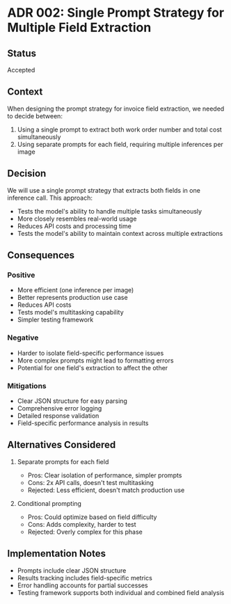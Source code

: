# ADR 002: Single Prompt Strategy for Multiple Field Extraction

## Status
Accepted

## Context
When designing the prompt strategy for invoice field extraction, we needed to decide between:
1. Using a single prompt to extract both work order number and total cost simultaneously
2. Using separate prompts for each field, requiring multiple inferences per image

## Decision
We will use a single prompt strategy that extracts both fields in one inference call. This approach:
- Tests the model's ability to handle multiple tasks simultaneously
- More closely resembles real-world usage
- Reduces API costs and processing time
- Tests the model's ability to maintain context across multiple extractions

## Consequences
### Positive
- More efficient (one inference per image)
- Better represents production use case
- Reduces API costs
- Tests model's multitasking capability
- Simpler testing framework

### Negative
- Harder to isolate field-specific performance issues
- More complex prompts might lead to formatting errors
- Potential for one field's extraction to affect the other

### Mitigations
- Clear JSON structure for easy parsing
- Comprehensive error logging
- Detailed response validation
- Field-specific performance analysis in results

## Alternatives Considered
1. Separate prompts for each field
   - Pros: Clear isolation of performance, simpler prompts
   - Cons: 2x API calls, doesn't test multitasking
   - Rejected: Less efficient, doesn't match production use

2. Conditional prompting
   - Pros: Could optimize based on field difficulty
   - Cons: Adds complexity, harder to test
   - Rejected: Overly complex for this phase

## Implementation Notes
- Prompts include clear JSON structure
- Results tracking includes field-specific metrics
- Error handling accounts for partial successes
- Testing framework supports both individual and combined field analysis 
